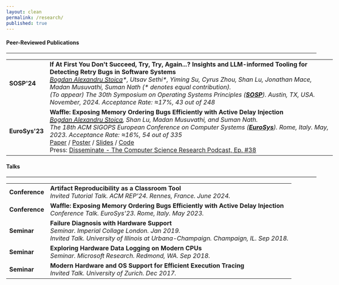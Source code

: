 ```yaml
---
layout: clean
permalink: /research/
published: true
---
```


<!-- Papers -->

<style>
  body {
    max-width: 1200px; /* Change this value to your desired width */
  }
</style>

<h4 class="news-style" style="margin-top: 20px">Peer-Reviewed Publications</h4>
<hr class="news-style" style="width: 95%; ">

<table id="papersTable" style="border-collapse: collapse;">
  <tr>
    <td class="table-left-column-with-text-color"><b>SOSP'24</b></td>
    <td class="table-right-column">
	  <b>If At First You Don't Succeed, Try, Try, Again...? Insights and LLM-informed Tooling for Detecting Retry Bugs in Software Systems</b><br>
	  <i><u style="text-decoration-thickness: 2px;">Bogdan Alexandru Stoica</u>*, Utsav Sethi*, Yiming Su, Cyrus Zhou, Shan Lu, Jonathan Mace, Madan Musuvathi, Suman Nath (* denotes equal contribution).</i><br>
	  <i>(To appear) The 30th Symposium on Operating Systems Principles (<a class="useful-links" href="https://sigops.org/s/conferences/sosp/2024/" target="_blank"><b>SOSP</b></a>). Austin, TX, USA. November, 2024. Acceptance Rate: ≈17%, 43 out of 248</i><br>
	  <!--a class="useful-links" href="" target="_blank">Paper</a> / <a class="useful-links" href="" target="_blank">Poster</a> / <a class="useful-links" href="" target="_blank">Slides</a> / <a class="useful-links" href="" target="_blank">Code</a><br-->
	</td>
  </tr>
  <tr>
    <td class="table-left-column-with-text-color"><b>EuroSys'23</b></td>
    <td class="table-right-column">
	  <b>Waffle: Exposing Memory Ordering Bugs Efficiently with Active Delay Injection</b><br>
	  <i><u style="text-decoration-thickness: 2px;">Bogdan Alexandru Stoica</u>, Shan Lu, Madan Musuvathi, and Suman Nath.</i><br>
	  <i>The 18th ACM SIGOPS European Conference on Computer Systems (<a class="useful-links" href="https://2023.eurosys.org/" target="_blank"><b>EuroSys</b></a>). Rome, Italy. May, 2023. Acceptance Rate: ≈16%, 54 out of 335</i><br>
	  <a class="useful-links" href="/files/papers/2023_eurosys_waffle.pdf" target="_blank">Paper</a> / <a class="useful-links" href="/files/posters/2023_eurosys_poster.pdf" target="_blank">Poster</a> / <a class="useful-links" href="/files/slides/2023_eurosys_slides.ppsx" target="_blank">Slides</a> / <a class="useful-links" href="https://github.com/bastoica/waffle" target="_blank">Code</a><br>
	   Press: <a class="useful-links" href="https://disseminatepodcast.podcastpage.io/episode/bogdan-stoica-waffle-exposing-memory-ordering-bugs-efficiently-with-active-delay-injection-38" target="_blank">Disseminate - The Computer Science Research Podcast, Ep. #38</a>
	</td>
  </tr>
</table>


<!-- Talks -->

<h4 class="news-style" style="margin-top: 20px">Talks</h4>
<hr class="news-style" style="width: 95%; ">

<table id="talksTable" style="border-collapse: collapse;">
  <tr>
    <td class="table-left-column-with-text-color"><b>Conference</b></td>
    <td class="table-right-column">
	  <b>Artifact Reproducibility as a Classroom Tool</b><br>
	  <i>Invited Tutorial Talk. ACM REP'24. Rennes, France. June 2024.</i><br>
	</td>
  </tr>
  <tr>
    <td class="table-left-column-with-text-color"><b>Conference</b></td>
    <td class="table-right-column">
	  <b>Waffle: Exposing Memory Ordering Bugs Efficiently with Active Delay Injection</b><br>
	  <i>Conference Talk. EuroSys'23. Rome, Italy. May 2023.</i><br>
	</td>
  </tr>
  <tr>
    <td class="table-left-column-with-text-color"><b>Seminar</b></td>
    <td class="table-right-column">
	  <b>Failure Diagnosis with Hardware Support</b><br>
	  <i>Seminar. Imperial Collage London. Jan 2019.</i><br>
	  <i>Invited Talk. University of Illinois at Urbana-Champaign. Champaign, IL. Sep 2018.</i><br>
	</td>
  </tr>
  <tr>
    <td class="table-left-column-with-text-color"><b>Seminar</b></td>
    <td class="table-right-column">
	  <b>Exploring Hardware Data Logging on Modern CPUs</b><br>
	  <i>Seminar. Microsoft Research. Redmond, WA. Sep 2018.</i><br>
	</td>
  </tr>
  <tr>
    <td class="table-left-column-with-text-color"><b>Seminar</b></td>
    <td class="table-right-column">
	  <b>Modern Hardware and OS Support for Efficient Execution Tracing</b><br>
	  <i>Invited Talk. University of Zurich. Dec 2017.</i><br>
	</td>
  </tr>
</table>
